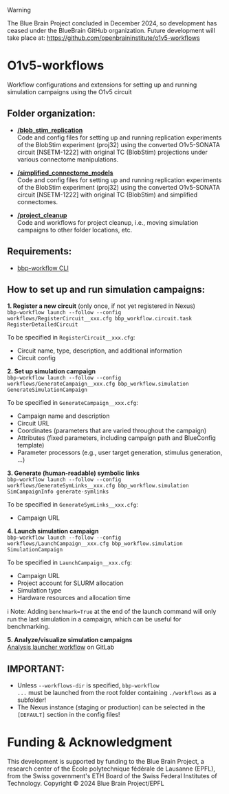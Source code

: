 > [!WARNING]
> The Blue Brain Project concluded in December 2024, so development has ceased under the BlueBrain GitHub organization.
> Future development will take place at: https://github.com/openbraininstitute/o1v5-workflows

# O1v5-workflows

Workflow configurations and extensions for setting up and running simulation campaigns using the O1v5 circuit

## Folder organization:
* __[/blob_stim_replication](/blob_stim_replication)__\
  Code and config files for setting up and running replication experiments of the BlobStim experiment (proj32) using the converted O1v5-SONATA circuit [NSETM-1222] with original TC (BlobStim) projections under various connectome manipulations.

* __[/simplified_connectome_models](/simplified_connectome_models)__\
  Code and config files for setting up and running replication experiments of the BlobStim experiment (proj32) using the converted O1v5-SONATA circuit [NSETM-1222] with original TC (BlobStim) and simplified connectomes.

* __[/project_cleanup](/project_cleanup)__\
  Code and workflows for project cleanup, i.e., moving simulation campaigns to other folder locations, etc.

## Requirements:
* [bbp-workflow CLI](https://bbpteam.epfl.ch/project/spaces/pages/viewpage.action?spaceKey=BBPNSE&title=Workflow)

## How to set up and run simulation campaigns:
**1. Register a new circuit** (only once, if not yet registered in Nexus) <br>
<code>bbp-workflow launch --follow --config workflows/RegisterCircuit__xxx.cfg bbp_workflow.circuit.task RegisterDetailedCircuit</code>

  To be specified in <code>RegisterCircuit__xxx.cfg</code>:
  * Circuit name, type, description, and additional information
  * Circuit config

**2. Set up simulation campaign** <br>
<code>bbp-workflow launch --follow --config workflows/GenerateCampaign__xxx.cfg bbp_workflow.simulation GenerateSimulationCampaign</code>

  To be specified in <code>GenerateCampaign__xxx.cfg</code>:
  * Campaign name and description
  * Circuit URL
  * Coordinates (parameters that are varied throughout the campaign)
  * Attributes (fixed parameters, including campaign path and BlueConfig template)
  * Parameter processors (e.g., user target generation, stimulus generation, ...)

**3. Generate (human-readable) symbolic links** <br>
<code>bbp-workflow launch --follow --config workflows/GenerateSymLinks__xxx.cfg bbp_workflow.simulation SimCampaignInfo generate-symlinks</code>

  To be specified in <code>GenerateSymLinks__xxx.cfg</code>:
  * Campaign URL

**4. Launch simulation campaign** <br>
<code>bbp-workflow launch --follow --config workflows/LaunchCampaign__xxx.cfg bbp_workflow.simulation SimulationCampaign</code>

  To be specified in <code>LaunchCampaign__xxx.cfg</code>:
  * Campaign URL
  * Project account for SLURM allocation
  * Simulation type
  * Hardware resources and allocation time

ℹ️ Note: Adding <code>benchmark=True</code> at the end of the launch command will only run the last simulation in a campaign, which can be useful for benchmarking.

**5. Analyze/visualize simulation campaigns** <br>
[Analysis launcher workflow](https://bbpgitlab.epfl.ch/conn/simulation/sscx-analysis/-/tree/master/analysis_launcher) on GitLab

## IMPORTANT:
* Unless <code>--workflows-dir</code> is specified, <code>bbp-workflow ...</code> must be launched from the root folder containing <code>./workflows</code> as a subfolder!
* The Nexus instance (staging or production) can be selected in the <code>[DEFAULT]</code> section in the config files!

# Funding & Acknowledgment
This development is supported by funding to the Blue Brain Project, a research center of the École polytechnique fédérale de Lausanne (EPFL), from the Swiss government's ETH Board of the Swiss Federal Institutes of Technology.
Copyright © 2024 Blue Brain Project/EPFL
